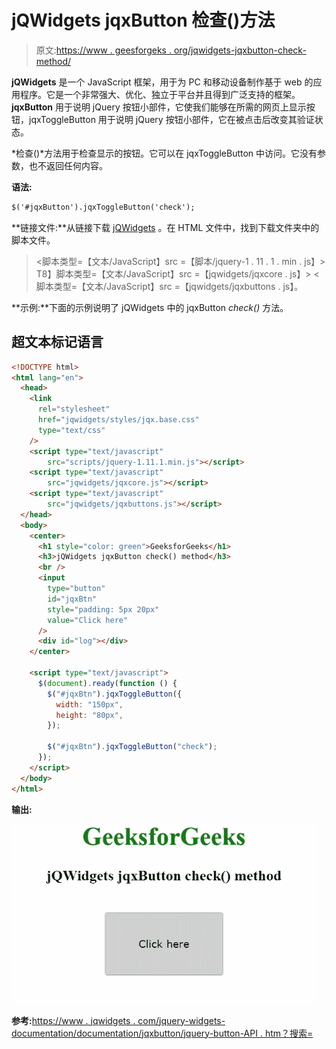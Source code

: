 # jQWidgets jqxButton 检查()方法

> 原文:[https://www . geesforgeks . org/jqwidgets-jqxbutton-check-method/](https://www.geeksforgeeks.org/jqwidgets-jqxbutton-check-method/)

**jQWidgets** 是一个 JavaScript 框架，用于为 PC 和移动设备制作基于 web 的应用程序。它是一个非常强大、优化、独立于平台并且得到广泛支持的框架。 **jqxButton** 用于说明 jQuery 按钮小部件，它使我们能够在所需的网页上显示按钮，jqxToggleButton 用于说明 jQuery 按钮小部件，它在被点击后改变其验证状态。

*检查()*方法用于检查显示的按钮。它可以在 jqxToggleButton 中访问。它没有参数，也不返回任何内容。

**语法:**

```html
$('#jqxButton').jqxToggleButton('check');
```

**链接文件:**从链接下载 [jQWidgets](https://www.jqwidgets.com/download/) 。在 HTML 文件中，找到下载文件夹中的脚本文件。

> <link rel="”stylesheet”" href="”jqwidgets/styles/jqx.base.css”" type="”text/css”">
> <脚本类型=【文本/JavaScript】src =【脚本/jquery-1 . 11 . 1 . min . js】></脚本>
> T8】脚本类型=【文本/JavaScript】src =【jqwidgets/jqxcore . js】></脚本>
> <脚本类型=【文本/JavaScript】src =【jqwidgets/jqxbuttons . js】。

**示例:**下面的示例说明了 jQWidgets 中的 jqxButton *check()* 方法。

## 超文本标记语言

```html
<!DOCTYPE html>
<html lang="en">
  <head>
    <link
      rel="stylesheet"
      href="jqwidgets/styles/jqx.base.css"
      type="text/css"
    />
    <script type="text/javascript" 
        src="scripts/jquery-1.11.1.min.js"></script>
    <script type="text/javascript" 
        src="jqwidgets/jqxcore.js"></script>
    <script type="text/javascript" 
        src="jqwidgets/jqxbuttons.js"></script>
  </head>
  <body>
    <center>
      <h1 style="color: green">GeeksforGeeks</h1>
      <h3>jQWidgets jqxButton check() method</h3>
      <br />
      <input
        type="button"
        id="jqxBtn"
        style="padding: 5px 20px"
        value="Click here"
      />
      <div id="log"></div>
    </center>

    <script type="text/javascript">
      $(document).ready(function () {
        $("#jqxBtn").jqxToggleButton({
          width: "150px",
          height: "80px",
        });

        $("#jqxBtn").jqxToggleButton("check");
      });
    </script>
  </body>
</html>
```

**输出:**

![](img/27dfc19c84a0be358a95e8c93ac4badb.png)

**参考:**[https://www . jqwidgets . com/jquery-widgets-documentation/documentation/jqxbutton/jquery-button-API . htm？搜索=](https://www.jqwidgets.com/jquery-widgets-documentation/documentation/jqxbutton/jquery-button-api.htm?search=)